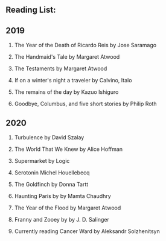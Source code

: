 ## Reading List: 

## 2019

1. The Year of the Death of Ricardo Reis by Jose Saramago

2. The Handmaid's Tale by Margaret Atwood

3. The Testaments by Margaret Atwood

4. If on a winter's night a traveler by Calvino, Italo

5. The remains of the day by Kazuo Ishiguro

6. Goodbye, Columbus, and five short stories by Philip Roth 

## 2020

1. Turbulence by David Szalay

2. The World That We Knew by Alice Hoffman

3. Supermarket by Logic 

4. Serotonin Michel Houellebecq

5. The Goldfinch by Donna Tartt

6. Haunting Paris by by Mamta Chaudhry

7. The Year of the Flood by Margaret Atwood

8. Franny and Zooey by by J. D. Salinger

9. Currently reading Cancer Ward by Aleksandr Solzhenitsyn
